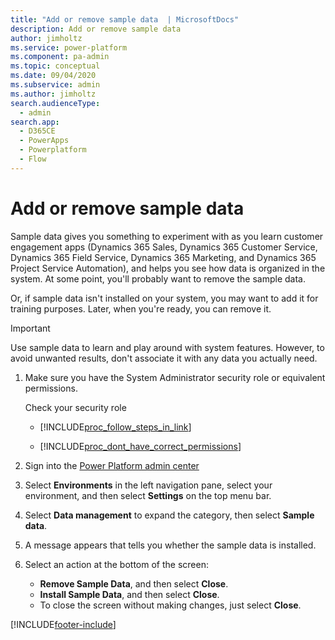 ```yaml
---
title: "Add or remove sample data  | MicrosoftDocs"
description: Add or remove sample data
author: jimholtz
ms.service: power-platform
ms.component: pa-admin
ms.topic: conceptual
ms.date: 09/04/2020
ms.subservice: admin
ms.author: jimholtz
search.audienceType: 
  - admin
search.app:
  - D365CE
  - PowerApps
  - Powerplatform
  - Flow
---
```

# Add or remove sample data 

Sample data gives you something to experiment with as you learn customer engagement apps (Dynamics 365 Sales, Dynamics 365 Customer Service, Dynamics 365 Field Service, Dynamics 365 Marketing, and Dynamics 365 Project Service Automation), and helps you see how data is organized in the system. At some point, you'll probably want to remove the sample data.  
  
 Or, if sample data isn't installed on your system, you may want to add it for training purposes. Later, when you're ready, you can remove it.  
  
> [!IMPORTANT]
> Use sample data to learn and play around with system features. However, to avoid unwanted results, don't associate it with any data you actually need.  
  
1. Make sure you have the System Administrator security role or equivalent permissions.
  
    Check your security role  
  
   - [!INCLUDE[proc_follow_steps_in_link](../includes/proc-follow-steps-in-link.md)]  
  
   - [!INCLUDE[proc_dont_have_correct_permissions](../includes/proc-dont-have-correct-permissions.md)]  
  
1. Sign into the [Power Platform admin center](https://admin.powerplatform.microsoft.com/)

1. Select **Environments** in the left navigation pane, select your environment, and then select **Settings** on the top menu bar.

1. Select **Data management** to expand the category, then select **Sample data**.
  
1. A message appears that tells you whether the sample data is installed.  
  
1. Select an action at the bottom of the screen:  
  
   - **Remove Sample Data**, and then select **Close**.  
   - **Install Sample Data**, and then select **Close**.  
   - To close the screen without making changes, just select **Close**.
  

[!INCLUDE[footer-include](../includes/footer-banner.md)]